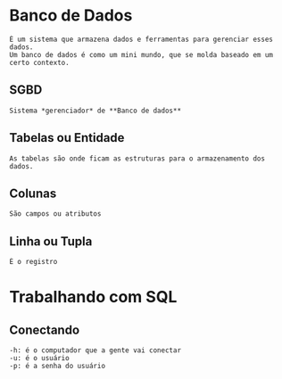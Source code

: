 # Banco de Dados
    
    É um sistema que armazena dados e ferramentas para gerenciar esses dados.
    Um banco de dados é como um mini mundo, que se molda baseado em um 
    certo contexto.

## SGBD

    Sistema *gerenciador* de **Banco de dados**

## Tabelas ou Entidade
    
    As tabelas são onde ficam as estruturas para o armazenamento dos dados.

## Colunas

    São campos ou atributos

## Linha ou Tupla

    É o registro

# Trabalhando com SQL

## Conectando

    -h: é o computador que a gente vai conectar
    -u: é o usuário
    -p: é a senha do usuário